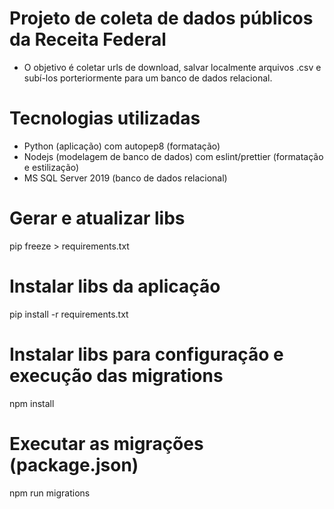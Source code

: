 # Projeto de coleta de dados públicos da Receita Federal

- O objetivo é coletar urls de download, salvar localmente arquivos .csv e subí-los porteriormente para um banco de dados relacional.

# Tecnologias utilizadas

- Python (aplicação) com autopep8 (formatação)
- Nodejs (modelagem de banco de dados) com eslint/prettier (formatação e estilização)
- MS SQL Server 2019 (banco de dados relacional)

# Gerar e atualizar libs
pip freeze > requirements.txt

# Instalar libs da aplicação
pip install -r requirements.txt

# Instalar libs para configuração e execução das migrations
npm install

# Executar as migrações (package.json)
npm run migrations